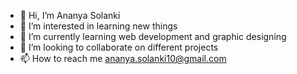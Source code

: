 - 👋 Hi, I’m Ananya Solanki
- 👀 I’m interested in learning new things 
- 🌱 I’m currently learning web development and graphic designing
- 💞️ I’m looking to collaborate on different projects
- 📫 How to reach me ananya.solanki10@gmail.com

<!---
ananyasolanki1/ananyasolanki1 is a ✨ special ✨ repository because its `README.md` (this file) appears on your GitHub profile.
You can click the Preview link to take a look at your changes.
--->
